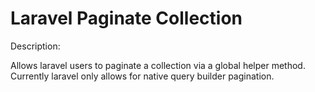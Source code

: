 # Laravel Paginate Collection

Description:

Allows laravel users to paginate a collection via a global helper method. Currently laravel only allows for native query builder pagination.
